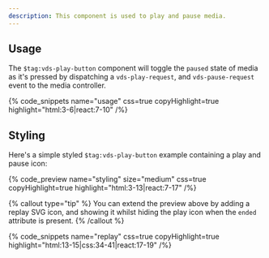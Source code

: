 ```yaml
---
description: This component is used to play and pause media.
---
```


## Usage

The `$tag:vds-play-button` component will toggle the `paused` state of media as it's pressed by
dispatching a `vds-play-request`, and `vds-pause-request` event to the media controller.

{% code_snippets name="usage" css=true copyHighlight=true highlight="html:3-6|react:7-10" /%}

## Styling

Here's a simple styled `$tag:vds-play-button` example containing a play and pause icon:

{% code_preview name="styling" size="medium" css=true copyHighlight=true highlight="html:3-13|react:7-17" /%}

{% callout type="tip" %}
You can extend the preview above by adding a replay SVG icon, and showing it whilst hiding the play icon
when the `ended` attribute is present.
{% /callout %}

{% code_snippets name="replay" css=true copyHighlight=true highlight="html:13-15|css:34-41|react:17-19" /%}
